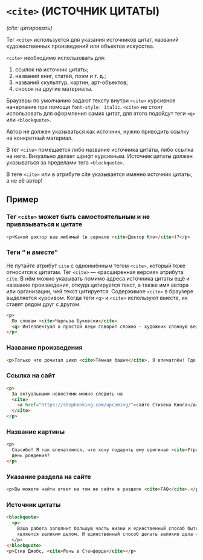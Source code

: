 # `<cite>` (ИСТОЧНИК ЦИТАТЫ)

_(cite: цитировать)_

Тег `<cite>` используется для указания источников цитат, названий художественных произведений или объектов искусства.

`<cite>` необходимо использовать для:

1. ссылок на источник цитаты;
2. названий книг, статей, поэм и т. д.;
3. названий скульптур, картин, арт-объектов;
4. сносок на другие материалы.

Браузеры по умолчанию задают тексту внутри `<cite>` курсивное начертание при помощи `font-style: italic`.
`<cite>` не стоит использовать для оформления самих цитат, для этого подойдут теги `<q>` или `<blockquote>`.

Автор не должен указываться как источник, нужно приводить ссылку на конкретный материал.

В тег `<cite>` помещается либо название источника цитаты, либо ссылка на него. Визуально делает шрифт курсивным. Источник цитаты должен указываться за пределами тега `<blockquote>`.

В теге `<cite>` или в атрибуте cite указывается именно источник цитаты, а не её автор!

## Пример

### Тег `<cite>` может быть самостоятельным и не привязываться к цитате

```html
<p>Какой доктор ваш любимый (в сериале <cite>Доктор Кто</cite>)?</p>
```

### Теги <q> и <cite> вместе

Не путайте атрибут `cite` с одноимённым тегом `<cite>`, который тоже относится к цитатам. Тег `<cite>` — «расширенная версия» атрибута `cite`. В нём можно указывать помимо адреса источника цитаты ещё и название произведения, откуда цитируется текст, а также имя автора или организации, чей текст цитируется. Содержимое `<cite>` в браузере выделяется курсивом. Когда теги `<q>` и `<cite>` используют вместе, их ставят рядом друг с другом.

```html
<p>
  По словам <cite>Чарльза Буковски</cite>
  <q> Интеллектуал о простой вещи говорит сложно — художник сложную вещь описывает простыми словами. </q>
</p>
```

### Название произведения

```html
<p>Только что дочитал цикл <cite>Тёмная башня</cite>. Я впечатлён! Где можно узнать о выходе новых книг?</p>
```

### Ссылка на сайт

```html
<p>
  За актуальными новостями можно следить на
  <cite>
    <a href="https://stephenking.com/upcoming/">сайте Стивена Кинга</a>
  </cite>
</p>
```

### Название картины

```html
<p>
  Спасибо! Я так впечатлился, что хочу подарить ему оригинал <cite>Утра в сосновом бору</cite>. Вы знаете, когда у него
  день рождения?
</p>
```

### Указание раздела на сайте

```html
<p>Вы можете найти ответ на том же сайте в разделе <cite>FAQ</cite>.</p>
```

### Источник цитаты

```html
<blockquote>
  <p>
    Ваша работа заполнит большую часть жизни и единственный способ быть полностью довольным — делать то, что по-вашему
    является великим делом. И единственный способ делать великие дела — любить то, что вы делаете.
  </p>
</blockquote>
<p>Стив Джобс, <cite>Речь в Стенфорде</cite></p>
```

